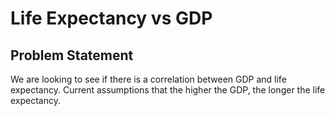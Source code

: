 # Life Expectancy vs GDP

## Problem Statement
We are looking to see if there is a correlation between GDP and life expectancy. Current assumptions that the higher the GDP, the longer the life expectancy. 
